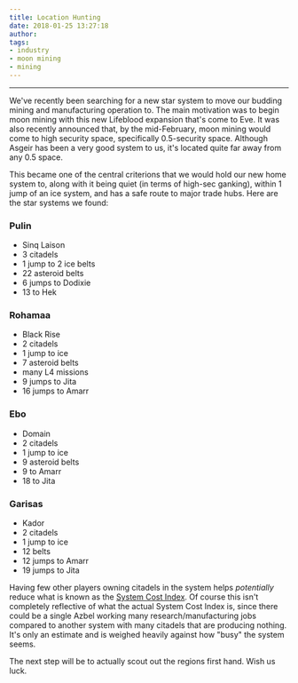 ```yaml
---
title: Location Hunting
date: 2018-01-25 13:27:18
author:
tags:
- industry
- moon mining
- mining
---
```

***

We've recently been searching for a new star system to move our budding mining and manufacturing operation to.  The main motivation was to begin moon mining with this new Lifeblood expansion that's come to Eve.  It was also recently announced that, by the mid-February, moon mining would come to high security space, specifically 0.5-security space.  Although Asgeir has been a very good system to us, it's located quite far away from any 0.5 space.

This became one of the central criterions that we would hold our new home system to, along with it being quiet (in terms of high-sec ganking), within 1 jump of an ice system, and has a safe route to major trade hubs.  Here are the star systems we found:

### Pulin
- Sinq Laison
- 3 citadels
- 1 jump to 2 ice belts
- 22 asteroid belts
- 6 jumps to Dodixie
- 13 to Hek

### Rohamaa
- Black Rise
- 2 citadels
- 1 jump to ice
- 7 asteroid belts 
- many L4 missions
- 9 jumps to Jita
- 16 jumps to Amarr

### Ebo
- Domain
- 2 citadels
- 1 jump to ice
- 9 asteroid belts
- 9 to Amarr
- 18 to Jita

### Garisas
- Kador
- 2 citadels
- 1 jump to ice
- 12 belts
- 12 jumps to Amarr
- 19 jumps to Jita

Having few other players owning citadels in the system helps _potentially_ reduce what is known as the [System Cost Index](https://wiki.eveuniversity.org/Industry#System_Cost_Index).  Of course this isn't completely reflective of what the actual System Cost Index is, since there could be a single Azbel working many research/manufacturing jobs compared to another system with many citadels that are producing nothing.  It's only an estimate and is weighed heavily against how "busy" the system seems.

The next step will be to actually scout out the regions first hand.  Wish us luck.